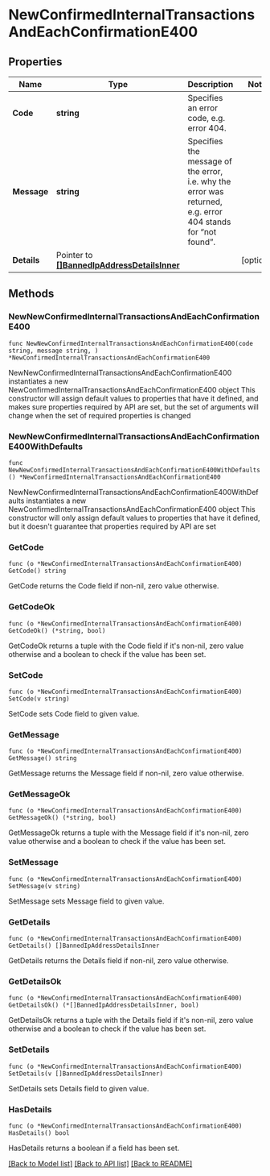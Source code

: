 # NewConfirmedInternalTransactionsAndEachConfirmationE400

## Properties

Name | Type | Description | Notes
------------ | ------------- | ------------- | -------------
**Code** | **string** | Specifies an error code, e.g. error 404. | 
**Message** | **string** | Specifies the message of the error, i.e. why the error was returned, e.g. error 404 stands for “not found”. | 
**Details** | Pointer to [**[]BannedIpAddressDetailsInner**](BannedIpAddressDetailsInner.md) |  | [optional] 

## Methods

### NewNewConfirmedInternalTransactionsAndEachConfirmationE400

`func NewNewConfirmedInternalTransactionsAndEachConfirmationE400(code string, message string, ) *NewConfirmedInternalTransactionsAndEachConfirmationE400`

NewNewConfirmedInternalTransactionsAndEachConfirmationE400 instantiates a new NewConfirmedInternalTransactionsAndEachConfirmationE400 object
This constructor will assign default values to properties that have it defined,
and makes sure properties required by API are set, but the set of arguments
will change when the set of required properties is changed

### NewNewConfirmedInternalTransactionsAndEachConfirmationE400WithDefaults

`func NewNewConfirmedInternalTransactionsAndEachConfirmationE400WithDefaults() *NewConfirmedInternalTransactionsAndEachConfirmationE400`

NewNewConfirmedInternalTransactionsAndEachConfirmationE400WithDefaults instantiates a new NewConfirmedInternalTransactionsAndEachConfirmationE400 object
This constructor will only assign default values to properties that have it defined,
but it doesn't guarantee that properties required by API are set

### GetCode

`func (o *NewConfirmedInternalTransactionsAndEachConfirmationE400) GetCode() string`

GetCode returns the Code field if non-nil, zero value otherwise.

### GetCodeOk

`func (o *NewConfirmedInternalTransactionsAndEachConfirmationE400) GetCodeOk() (*string, bool)`

GetCodeOk returns a tuple with the Code field if it's non-nil, zero value otherwise
and a boolean to check if the value has been set.

### SetCode

`func (o *NewConfirmedInternalTransactionsAndEachConfirmationE400) SetCode(v string)`

SetCode sets Code field to given value.


### GetMessage

`func (o *NewConfirmedInternalTransactionsAndEachConfirmationE400) GetMessage() string`

GetMessage returns the Message field if non-nil, zero value otherwise.

### GetMessageOk

`func (o *NewConfirmedInternalTransactionsAndEachConfirmationE400) GetMessageOk() (*string, bool)`

GetMessageOk returns a tuple with the Message field if it's non-nil, zero value otherwise
and a boolean to check if the value has been set.

### SetMessage

`func (o *NewConfirmedInternalTransactionsAndEachConfirmationE400) SetMessage(v string)`

SetMessage sets Message field to given value.


### GetDetails

`func (o *NewConfirmedInternalTransactionsAndEachConfirmationE400) GetDetails() []BannedIpAddressDetailsInner`

GetDetails returns the Details field if non-nil, zero value otherwise.

### GetDetailsOk

`func (o *NewConfirmedInternalTransactionsAndEachConfirmationE400) GetDetailsOk() (*[]BannedIpAddressDetailsInner, bool)`

GetDetailsOk returns a tuple with the Details field if it's non-nil, zero value otherwise
and a boolean to check if the value has been set.

### SetDetails

`func (o *NewConfirmedInternalTransactionsAndEachConfirmationE400) SetDetails(v []BannedIpAddressDetailsInner)`

SetDetails sets Details field to given value.

### HasDetails

`func (o *NewConfirmedInternalTransactionsAndEachConfirmationE400) HasDetails() bool`

HasDetails returns a boolean if a field has been set.


[[Back to Model list]](../README.md#documentation-for-models) [[Back to API list]](../README.md#documentation-for-api-endpoints) [[Back to README]](../README.md)


